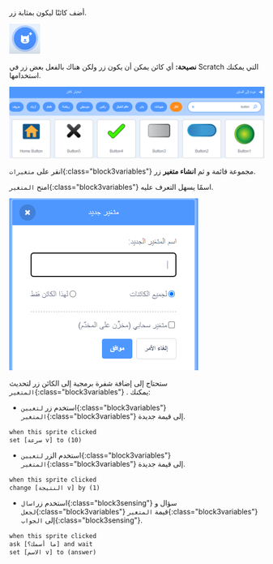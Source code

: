 أضف كائنًا ليكون بمثابة زر.

![](images/add-sprite.png)

**نصيحة:** أي كائن يمكن أن يكون زر ولكن هناك بالفعل بعض زر في Scratch التي يمكنك استخدامها.

![](images/button-sprites.png)

انقر على `متغيرات`{:class="block3variables"} مجموعة قائمة و ثم **انشاء متغير** زر.

امنح `المتغير`{:class="block3variables"} اسمًا يسهل التعرف عليه.

![](images/name-variable.png)

ستحتاج إلى إضافة شفرة برمجية إلى الكائن زر لتحديث `المتغير`{:class="block3variables"} . يمكنك:

+ استخدم زر `لتعيين`{:class="block3variables"} `المتغير`{:class="block3variables"} إلى قيمة جديدة.

```blocks3
when this sprite clicked
set [سرعة v] to (10)
```

+ استخدم الزر `لتعيين`{:class="block3variables"} `المتغير`{:class="block3variables"} إلى قيمة جديدة.

```blocks3
when this sprite clicked
change [النتيجة v] by (1)
```

+ استخدم زر`اسال`{:class="block3sensing"} سؤال و `لجعل`{:class="block3variables"} قيمة `المتغير`{:class="block3variables"} إلى `الجواب`{:class="block3sensing"}.

```blocks3
when this sprite clicked
ask [ما أسمك؟] and wait 
set [الاسم v] to (answer)
```
